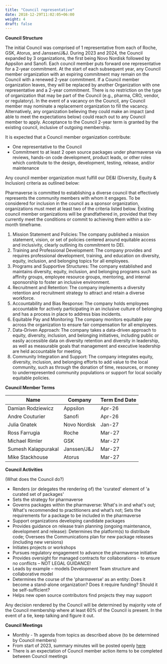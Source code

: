 ```yaml
---
title: "Council representative"
date: 2018-12-29T11:02:05+06:00
weight: 4
draft: false
---
```


**Council Structure**

The initial Council was comprised of 1 representative from each of Roche, GSK, Atorus, and Janssen/J&J.
During 2023 and 2024, the Council expanded by 3 organizations, the first being Novo Nordisk followed by Appsilon and Sanofi.
Each council member puts forward one representative for a 2-year commitment. At the start of each subsequent year,
any Council member organization with an expiring commitment may remain on the Council with a renewed 2-year commitment. If a Council member organization leaves, 
they will be replaced by another Organization with one representative and a 2-year commitment. There is no restriction on the type of organization that may be
part of the Council (e.g., pharma, CRO, vendor, or regulatory). In the event of a vacancy on the Council, any Council member may nominate a replacement
organization to fill the vacancy. Alternatively, any organization believing they could make an impact (and able to meet the expectations below) could reach out
to any Council member to apply. Acceptance to the Council 2-year term is granted by the existing council, inclusive of outgoing membership.

It is expected that a Council member organization contribute:
*	One representative to the Council
*	Commitment to at least 2 open source packages under pharmaverse via reviews, hands-on code development, product leads, or other roles which contribute to the 
design, development, testing, release, and/or maintenance

Any council member organization must fulfill our DE&I (Diversity, Equity & Inclusion) criteria as outlined below:

Pharmaverse is committed to establishing a diverse council that effectively represents the community members with whom it engages. To be considered for inclusion in the council as a sponsor organization, organizations must meet at least two of the criteria listed below. Existing council member organizations will be grandfathered in, provided that they currently meet the conditions or commit to achieving them within a six-month timeframe.

1. Mission Statement and Policies: The company published a mission statement, vision, or set of policies centered around equitable access and inclusivity, clearly outlining its commitment to DEI.
1. Training and Professional Development: The company provides and requires professional development, training, and education on diversity, equity, inclusion, and belonging topics for all employees.
1. Programs and Supportive Structures: The company established and maintains diversity, equity, inclusion, and belonging programs such as affinity groups, employee resource groups, mentoring, and internal sponsorship to foster an inclusive environment.
1. Recruitment and Retention: The company implements a diversity retention and recruitment strategy to attract and retain a diverse workforce.
1. Accountability and Bias Response: The company holds employees accountable for actively participating in an inclusive culture of belonging and has a process in place to address bias incidents.
1. Equitable Pay and Monitoring: The company monitors equitable pay across the organization to ensure fair compensation for all employees.
1. Data-Driven Approach: The company takes a data-driven approach to equity, diversity, inclusion, and belonging initiatives, including public or easily accessible data on diversity retention and diversity in leadership, as well as measurable goals that management and executive leadership are held accountable for meeting.
1. Community Integration and Support: The company integrates equity, diversity, inclusion, and belonging efforts to add value to the local community, such as through the donation of time, resources, or money to underrepresented community populations or support for local socially equitable policies.

**Council Member Terms**

| Name | Company | Term End Date |
| ----------- | ----------- | ----------- |
| Damian Rodziewicz | Appsilon | Apr-26 |
| Andre Couturier | Sanofi | Apr-26 |
| Julia Gnatek | Novo Nordisk | Jan-27 |
| Ross Farrugia | Roche | Mar-27 |
| Michael Rimler | GSK | Mar-27 |
| Sumesh Kalappurakal | Janssen/J&J | Mar-27 |
| Mike Stackhouse | Atorus | Mar-27 |

**Council Activities** 

(What does the Council do?)
*	Renders (or delegates the rendering of) the 'curated' element of 'a curated set of packages'
*	Sets the strategy for pharmaverse
*	Governs packages within the pharmaverse: What's in and what's out; What's recommended to practitioners and what’s not; Sets the requirements for a package 
to be included in the pharmaverse
*	Support organizations developing candidate packages
*	Provides guidance on release train planning (ongoing maintenance, development and release): Determines the platform(s) to distribute code; Oversees the 
Communications plan for new package releases (including new versions)
*	Initiates projects or workshops
*	Pursues regulatory engagement to advance the pharmaverse initiative
*	Provides oversight for managed contracts for collaborations - to ensure no conflicts – NOT LEGAL GUIDANCE!
*	Leads by example – models Development Team structure and collaborative model
*	Determines the course of the 'pharmaverse' as an entity:	Does it become a stand-alone organization? Does it require funding?	Should it be self-sufficient?
*	Helps new open source contributors find projects they may support

Any decision rendered by the Council will be determined by majority vote of the Council membership where at least 60% of the Council is present. In the event 
of a tie, keep talking and figure it out.

**Council Meetings** 

*	Monthly - 1h agenda from topics as described above (to be determined by Council members)
*	From start of 2023, summary minutes will be posted openly [here](https://github.com/pharmaverse/pharmaverse/tree/main/static/council%20meeting%20minutes) 
*	There is an expectation of Council member action items to be completed between Council meetings
